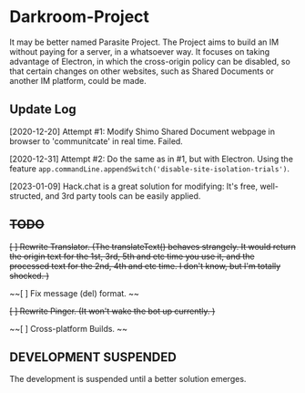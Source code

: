 # Darkroom-Project

 It may be better named Parasite Project. The Project aims to build an IM without paying for a server, in a whatsoever way. It focuses on taking advantage of Electron, in which the cross-origin policy can be disabled, so that certain changes on other websites, such as Shared Documents or another IM platform, could be made. 

## Update Log

[2020-12-20] Attempt #1: Modify Shimo Shared Document webpage in browser to 'communitcate' in real time. Failed. 

[2020-12-31] Attempt #2: Do the same as in #1, but with Electron. Using the feature `app.commandLine.appendSwitch('disable-site-isolation-trials')`. 

[2023-01-09] Hack.chat is a great solution for modifying: It's free, well-structed, and 3rd party tools can be easily applied. 

## ~~TODO~~

~~[ ] Rewrite Translator. (The translateText() behaves strangely. It would return the origin text for the 1st, 3rd, 5th and etc time you use it, and the processed text for the 2nd, 4th and etc time. I don't know, but I'm totally shocked. )~~

~~[ ] Fix message (del) format. ~~

~~[ ] Rewrite Pinger. (It won't wake the bot up currently. )~~

~~[ ] Cross-platform Builds. ~~

## DEVELOPMENT SUSPENDED

The development is suspended until a better solution emerges. 